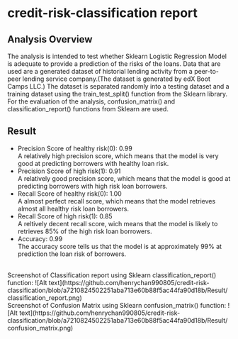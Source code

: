 # credit-risk-classification report
## Analysis Overview
The analysis is intended to test whether Sklearn Logistic Regression Model is adequate to provide a prediction of the risks of the loans. Data that are used are a generated dataset of historial lending activity from a peer-to-peer lending service company.(The dataset is generated by edX Boot Camps LLC.)
The dataset is separated randomly into a testing dataset and a training dataset using the train_test_split() function from the Sklearn library.
For the evaluation of the analysis, confusion_matrix() and classification_report() functions from Sklearn are used. 
<br>
## Result
* Precision Score of healthy risk(0): 0.99 <br />
  A relatively high precision score, which means that the model is very good at predicting borrowers with healthy loan risk.
* Precision Score of high risk(1): 0.91 <br />
  A relatively good precision score, which means that the model is good at predicting borrowers with high risk loan borrowers.
* Recall Score of healthy risk(0): 1.00 <br />
  A almost perfect recall score, which means that the model retrieves almost all healthy risk loan borrowers.
* Recall Score of high risk(1): 0.85 <br />
  A reltively decent recall score, wich means that the model is likely to retrieves 85% of the high risk loan borrowers.
* Accuracy: 0.99 <br />
  The accuracy score tells us that the model is at approximately 99% at prediction the loan risk of borrowers.
<br>
Screenshot of Classification report using Sklearn classification_report() function:
![Alt text](https://github.com/henrychan990805/credit-risk-classification/blob/a7210824502251aba713e60b88f5ac44fa90d18b/Result/classification_report.png)
<br>
Screenshot of Confusion Matrix using Sklearn confusion_matrix() function:
![Alt text](https://github.com/henrychan990805/credit-risk-classification/blob/a7210824502251aba713e60b88f5ac44fa90d18b/Result/confusion_matrix.png)
<br>
